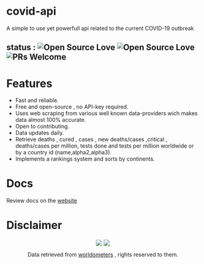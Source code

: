 
# covid-api
A simple to use yet powerfull api related to the current COVID-19 outbreak


## status : ![Open Source Love](https://badges.frapsoft.com/os/v1/open-source.svg?v=102) ![Open Source Love](https://badges.frapsoft.com/os/gpl/gpl.svg?v=102) ![PRs Welcome](https://img.shields.io/badge/PRs-welcome-brightgreen.svg?style=flat-square) 
# Features
- Fast and reliable.
- Free and open-source , no API-key required.
- Uses web scraping from various well known data-providers wich makes data almost 100% accurate.
- Open to contributing.
- Data updates daily.
- Retrieve deaths , cured , cases , new deaths/cases  ,critical , deaths/cases per million, tests done and tests per million worldwide or by a country id (name,alpha2,alpha3).
- Implements a rankings system and sorts by continents.
# Docs
Review docs on the [website](https://mahdi-djaber.glitch.me/covid-api)
# Disclaimer

<div style="text-align:center;">
  <img align="center" style="display:inline-block;" src='https://forthebadge.com/images/badges/built-with-love.svg'>
  <img align="center" style="display:inline-block;" src='https://forthebadge.com/images/badges/built-by-developers.svg'> 
  <p>Data retrieved from <a href="https://www.worldometers.info/coronavirus/">worldometers</a> , rights reserved to them.</p>
</div>
